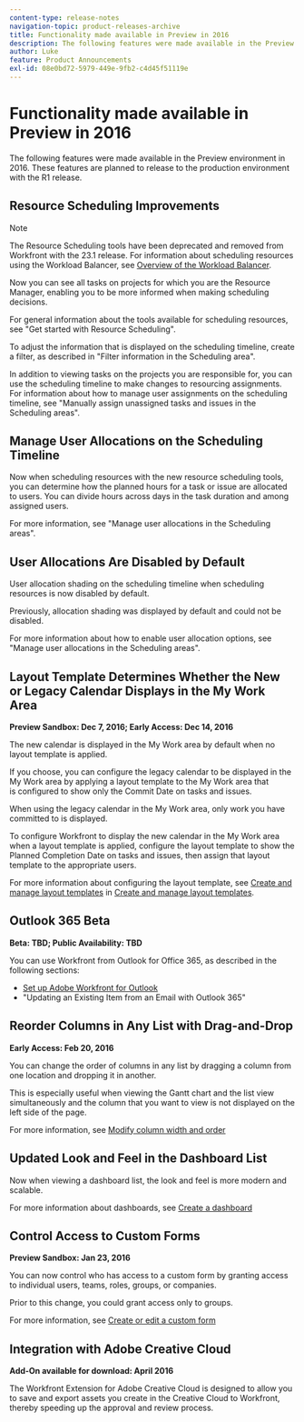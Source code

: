 ```yaml
---
content-type: release-notes
navigation-topic: product-releases-archive
title: Functionality made available in Preview in 2016
description: The following features were made available in the Preview environment in 2016. These features are planned to release to the production environment with the R1 release.
author: Luke
feature: Product Announcements
exl-id: 08e0bd72-5979-449e-9fb2-c4d45f51119e
---
```

# Functionality made available in Preview in 2016

The following features were made available in the Preview environment in 2016. These features are planned to release to the production environment with the R1 release.

## Resource Scheduling Improvements

>[!NOTE]
>
>The Resource Scheduling tools have been deprecated and removed from Workfront with the 23.1 release. For information about scheduling resources using the Workload Balancer, see [Overview of the Workload Balancer](../../../../resource-mgmt/workload-balancer/overview-workload-balancer.md). 

Now you can see all tasks on projects for which you are the Resource Manager, enabling you to be more informed when making scheduling decisions.

For general information about the tools available for scheduling resources, see "Get started with Resource Scheduling".

To adjust the information that is displayed on the scheduling timeline, create a filter, as described in "Filter information in the Scheduling area".

In addition to viewing tasks on the projects you are responsible for, you can use the scheduling timeline to make changes to resourcing assignments. For information about how to manage user assignments on the scheduling timeline, see "Manually assign unassigned tasks and issues in the Scheduling areas".

## Manage User Allocations on the Scheduling Timeline

Now when scheduling resources with the new resource scheduling tools, you can determine how the&nbsp;planned hours for a task or issue are allocated to users. You can divide hours across days in the task duration and among assigned users.

For more information, see "Manage user allocations in the Scheduling areas".

## User Allocations Are Disabled by Default

User allocation shading&nbsp;on the scheduling timeline when scheduling resources is&nbsp;now disabled by default.

Previously, allocation shading was displayed by default and could not be disabled.

For more information about how to enable user allocation options, see 
"Manage user allocations in the Scheduling areas".

## Layout Template Determines Whether the New or&nbsp;Legacy Calendar Displays in the My Work Area

**Preview Sandbox: Dec 7, 2016; Early Access: Dec 14, 2016**&nbsp;

The new calendar is displayed in the My Work area by default when no layout template is applied.

If you choose, you can configure the legacy calendar to be&nbsp;displayed in the My Work area by applying a layout template to the My Work area that is&nbsp;configured to show only the Commit Date on tasks and issues.

When using the legacy calendar in the My Work area, only work you have committed to is displayed.

To configure Workfront to display the new&nbsp;calendar in the My Work area when a layout template is applied, configure the layout template to show the Planned Completion&nbsp;Date on&nbsp;tasks and issues, then assign that layout template to the appropriate users.

For more information about configuring the layout template, see [Create and manage layout templates](../../../../administration-and-setup/customize-workfront/use-layout-templates/create-and-manage-layout-templates.md#customizing-my-work) in [Create and manage layout templates](../../../../administration-and-setup/customize-workfront/use-layout-templates/create-and-manage-layout-templates.md).

## Outlook 365 Beta

**Beta: TBD; Public Availability: TBD**

You can use Workfront from Outlook for Office 365, as described in the following sections:

* [Set up Adobe Workfront for Outlook](../../../../workfront-integrations-and-apps/using-workfront-with-outlook/set-up-workfront-for-outlook.md) 
* "Updating an Existing Item from an Email with Outlook 365"

## Reorder Columns in Any List with Drag-and-Drop

**Early Access: Feb 20, 2016**

You can change the order of columns in any list by dragging a column from one location and dropping it in another.

This is especially useful when viewing&nbsp;the Gantt chart and the list view simultaneously and the column that you want to view is not displayed on the left side of the page.&nbsp;

For more information, see [Modify column width and order](../../../../reports-and-dashboards/reports/reporting-elements/modify-column-width-order.md)

## Updated Look and Feel in the Dashboard List

Now when viewing a dashboard list, the look and feel is more modern and scalable.

For more information about dashboards, see [Create a dashboard](../../../../reports-and-dashboards/dashboards/creating-and-managing-dashboards/create-dashboard.md)

## Control Access to Custom Forms

**Preview Sandbox: Jan 23, 2016**

You can now control who has access to a custom form by granting access to individual users, teams, roles, groups, or companies.&nbsp;

Prior to this change,&nbsp;you could grant access only to groups.

For more information, see [Create or edit a custom form](../../../../administration-and-setup/customize-workfront/create-manage-custom-forms/create-or-edit-a-custom-form.md)

## Integration with Adobe Creative Cloud

**Add-On available for download: April 2016**

The Workfront Extension for&nbsp;Adobe Creative Cloud is designed to allow you to save and&nbsp;export assets you create&nbsp;in the Creative Cloud to Workfront, thereby&nbsp;speeding up the approval and review process.
